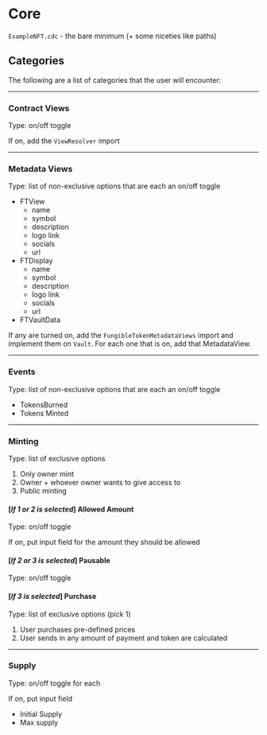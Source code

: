 # Core

`ExampleNFT.cdc` - the bare minimum (+ some niceties like paths)

## Categories

The following are a list of categories that the user will encounter:

---

### Contract Views

Type: on/off toggle

If on, add the `ViewResolver` import 

---

### Metadata Views

Type: list of non-exclusive options that are each an on/off toggle

- FTView
  - name
  - symbol
  - description
  - logo link
  - socials
  - url
- FTDisplay
  - name
  - symbol
  - description
  - logo link
  - socials
  - url
- FTVaultData

If any are turned on, add the `FungibleTokenMetadataViews` import and implement them on `Vault`.
For each one that is on, add that MetadataView.

---

### Events

Type: list of non-exclusive options that are each an on/off toggle

- TokensBurned
- Tokens Minted

---

### Minting

Type: list of exclusive options

1. Only owner mint
2. Owner + whoever owner wants to give access to
3. Public minting

#### [*If 1 or 2 is selected*] Allowed Amount

Type: on/off toggle

If on, put input field for the amount they should be allowed

#### [*If 2 or 3 is selected*] Pausable

Type: on/off toggle

#### [*If 3 is selected*] Purchase

Type: list of exclusive options (pick 1)

1. User purchases pre-defined prices
2. User sends in any amount of payment and token are calculated

---

### Supply

Type: on/off toggle for each

If on, put input field

- Initial Supply
- Max supply